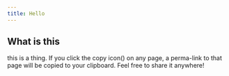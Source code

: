 ```yaml
---
title: Hello
---
```


## What is this

this is a thing.
If you click the copy icon(<copy-icon></copy-icon>) on any page, a perma-link to that page will be copied to your clipboard. Feel free to share it anywhere!

